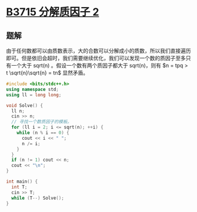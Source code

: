 # [B3715 分解质因子 2](https://www.luogu.com.cn/problem/solution/B3715)

## 题解
由于任何数都可以由质数表示，大的合数可以分解成小的质数，所以我们直接遍历即可。但是依旧会超时，我们需要继续优化，我们可以发现一个数的质因子至多只有一个大于 sqrt(n) 。假设一个数有两个质因子都大于 sqrt(n)，则有 $n = tpq > t \sqrt{n}\sqrt{n} = tn$ 显然矛盾。
```cpp
#include <bits/stdc++.h>
using namespace std;
using ll = long long;

void Solve() {
  ll n;
  cin >> n;
  // 寻找一个数质因子的模板。
  for (ll i = 2; i <= sqrt(n); ++i) {
    while (n % i == 0) {
      cout << i << " ";
      n /= i;
    }
  }
  if (n != 1) cout << n;
  cout << "\n";
}

int main() {
  int T;
  cin >> T;
  while (T--) Solve();
}
```
